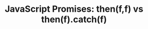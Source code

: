 ---
title: "JavaScript Promises: then(f,f) vs then(f).catch(f)"
description: "What's the difference between promise.then(fn, fn) and promise.then(fn).catch(fn) when using JavaScript promises?"
published: "2021-07-20T12:00Z"
modified: "2021-07-20T12:00Z"
thumbnail: "./images/cover-4.png"
slug: promise-then-catch-diff
tags: ['javascript', 'promise']
recommended: ['what-is-javascript-promise', 'promise-all']
type: post
---